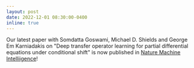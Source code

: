 ```yaml
---
layout: post
date: 2022-12-01 08:30:00-0400
inline: true
---
```


Our latest paper with Somdatta Goswami, Michael D. Shields and George Em Karniadakis on "Deep transfer operator learning for partial differential equations under conditional shift" is now published in [Nature Machine Intelliigence](https://www.nature.com/articles/s42256-022-00569-2)! 
